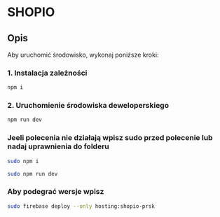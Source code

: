 # SHOPIO

## Opis

Aby uruchomić środowisko, wykonaj poniższe kroki:

### 1. Instalacja zależności

```bash
npm i
```

### 2. Uruchomienie środowiska deweloperskiego

```bash
npm run dev
```

### Jeeli polecenia nie działają wpisz sudo przed polecenie lub nadaj uprawnienia do folderu

```bash
sudo npm i
```

```bash
sudo npm run dev
```

### Aby podegrać wersje wpisz

```bash
sudo firebase deploy --only hosting:shopio-prsk
```
